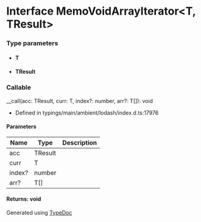 # Interface MemoVoidArrayIterator<T, TResult>


### Type parameters

* #### T
* #### TResult

### Callable
__call(acc: TResult, curr: T, index?: number, arr?: T[]): void
  
* Defined in typings/main/ambient/lodash/index.d.ts:17976


#### Parameters

| Name | Type | Description |
| ---- | ---- | ---- |
| acc | TResult|  |
| curr | T|  |
| index? | number|  |
| arr? | T[]|  |

#### Returns: void



Generated using [TypeDoc](http://typedoc.io)
